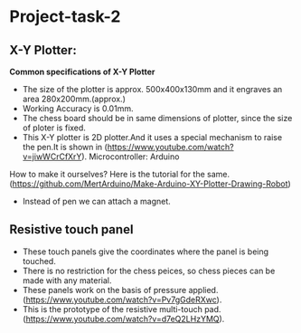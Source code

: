 # Project-task-2
## X-Y Plotter:
**Common specifications of X-Y Plotter**
- The size of the plotter is approx. 500x400x130mm and it engraves an area 280x200mm.(approx.)
- Working Accuracy is 0.01mm.
- The chess board should be in same dimensions of plotter, since the size of ploter is fixed.
- This X-Y plotter is 2D plotter.And it uses a special mechanism to raise the pen.It is shown in (https://www.youtube.com/watch?v=jiwWCrCfXrY).
Microcontroller: Arduino

How to make it ourselves?
Here is the tutorial for the same.(https://github.com/MertArduino/Make-Arduino-XY-Plotter-Drawing-Robot)
- Instead of pen we can attach a magnet.

## Resistive touch panel
- These touch panels give the coordinates where the panel is being touched.
- There is no restriction for the chess peices, so chess pieces can be made with any material.
- These panels work on the basis of pressure applied.(https://www.youtube.com/watch?v=Pv7gGdeRXwc).
- This is the prototype of the resistive multi-touch pad.(https://www.youtube.com/watch?v=d7eQ2LHzYMQ).

